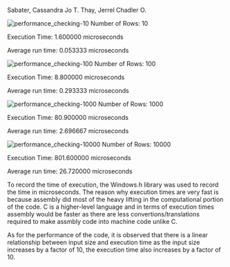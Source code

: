 Sabater, Cassandra Jo T. 
Thay, Jerrel Chadler O.


![performance_checking-10](https://github.com/user-attachments/assets/3aa5cf96-9a60-4263-88d5-618c22aa765e)
Number of Rows: 10

Execution Time: 1.600000 microseconds 

Average run time: 0.053333 microseconds


![performance_checking-100](https://github.com/user-attachments/assets/6f3bc953-a441-43e4-b97e-e68029bf84cb)
Number of Rows: 100

Execution Time: 8.800000 microseconds

Average run time: 0.293333 microseconds


![performance_checking-1000](https://github.com/user-attachments/assets/c5cb9e40-18c6-4007-8cde-6c8baf5010ad)
Number of Rows: 1000

Execution Time: 80.900000 microseconds

Average run time: 2.696667 microseconds


![performance_checking-10000](https://github.com/user-attachments/assets/a8857cbd-1619-4f56-8514-86aa8694ed81)
Number of Rows: 10000

Execution Time: 801.600000 microseconds

Average run time: 26.720000 microseconds

To record the time of execution, the Windows.h library was used to record the time in microseconds. The reason why execution times are very fast is because assembly did most of the heavy lifting in the computational portion of the code. C is a higher-level language and in terms of execution times assembly would be faster as there are less convertions/translations required to make assmbly code into machine code unlike C. 

As for the performance of the code, it is observed that there is a linear relationship between input size and execution time as the input size increases by a factor of 10, the execution time also increases by a factor of 10.

